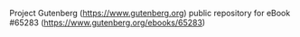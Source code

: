 Project Gutenberg (https://www.gutenberg.org) public repository for
eBook #65283 (https://www.gutenberg.org/ebooks/65283)
